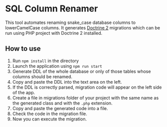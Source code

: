 # SQL Column Renamer

This tool automates renaming snake_case database columns to lowerCamelCase columns.
It generates [Doctrine 2](https://www.doctrine-project.org/projects/orm.html) migrations which can be run using PHP project with Doctrine 2 installed.

## How to use ##
1. Run `npm install` in the directory
2. Launch the application using `npm run start`
3. Generate DDL of the whole database or only of those tables whose columns should be renamed.
4. Copy and paste the DDL into the text area on the left.
5. If the DDL is correctly parsed, migration code will appear on the left side of the app.
6. Create a file in migrations folder of your project with the same name as the generated class and with the `.php` extension.
7. Copy and paste the generated code into a file.
8. Check the code in the migration file.
9. Now you can execute the migration.
